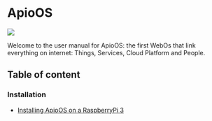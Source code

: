 ApioOS
==========
![](http://www.apio.cc/images/img_ApioOS/banner_apio_os.jpg)

Welcome to the user manual for ApioOS: the first WebOs that link everything on internet: Things, Services, Cloud Platform and People.
 

## Table of content
### Installation
* [Installing ApioOS on a RaspberryPi 3](https://github.com/ApioLab/ApioOS/wiki/How-to-Install)
